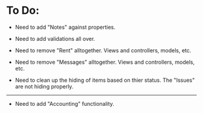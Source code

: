 # To Do: 

- Need to add "Notes" against properties. 

- Need to add validations all over. 

- Need to remove "Rent" alltogether. Views and controllers, models, etc.

- Need to remove "Messages" alltogether. Views and controllers, models, etc.

- Need to clean up the hiding of items based on thier status. The "Issues" are not hiding properly. 

- - - - - - - - - - - 

- Need to add "Accounting" functionality. 
